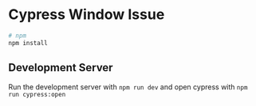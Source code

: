 # Cypress Window Issue

```bash
# npm
npm install
```

## Development Server

Run the development server with ```npm run dev``` and open cypress with ```npm run cypress:open```

